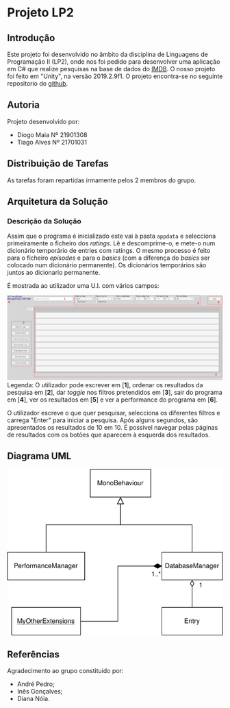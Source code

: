 # Projeto LP2  
## Introdução
Este projeto foi desenvolvido no âmbito da disciplina de Linguagens de Programação II (LP2), onde nos foi pedido para desenvolver uma aplicação em C# que realize pesquisas na base de dados do [IMDB]. O nosso projeto foi feito em "Unity", na versão 2019.2.9f1. O projeto encontra-se no seguinte repositorio do [github].

## Autoria
Projeto desenvolvido por:

* Diogo Maia Nº 21901308
* Tiago Alves Nº 21701031

## Distribuição de Tarefas
As tarefas foram repartidas irmamente pelos 2 membros do grupo.

## Arquitetura da Solução
### Descrição da Solução

Assim que o programa é inicializado este vai à pasta `appdata` e selecciona primeiramente o ficheiro dos _ratings_. Lê e descomprime-o, e mete-o num dicionário temporário de entries com ratings. O mesmo processo é feito para o ficheiro _episodes_ e para o _basics_ (com a diferença do _basics_ ser colocado num dicionário permanente). Os dicionários temporários são juntos ao dicionario permanente.

É mostrada ao utilizador uma U.I. com vários campos:

![UI](UI.png) Legenda: O utilizador pode escrever em [**1**], ordenar os resultados da pesquisa em [**2**], dar _toggle_ nos filtros pretendidos em [**3**], sair do programa em [**4**], ver os resultados em [**5**] e ver a performance do programa em [**6**].

O utilizador escreve o que quer pesquisar, selecciona os diferentes filtros e carrega "Enter" para iniciar a pesquisa. Após alguns segundos, são apresentados os resultados de 10 em 10. É possivel navegar pelas páginas de resultados com os botões que aparecem à esquerda dos resultados.

## Diagrama UML
![DiagramaUML](UML.svg)

## Referências
Agradecimento ao grupo constituido por:
* André Pedro;
* Inês Gonçalves;
* Diana Nóia.


[IMDB]:https://www.imdb.com/
[github]:https://github.com/synpse/LP2Projeto1